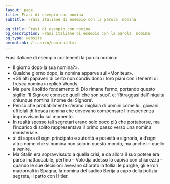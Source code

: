 ```yaml
---
layout: page
title: Frasi di esempio con nomina 
subtitle: Frasi italiane di esempio con la parola  nomina

og_title: Frasi di esempio con nomina 
og_description: Frasi italiane di esempio con la parola  nomina
og_type: website
permalink: /frasi/n/nomina.html
---
```


Frasi italiane di esempio contenenti la parola nomina:


- Il giorno dopo la sua nomina?».
- Qualche giorno dopo, la nomina apparve sul «Moniteur».
- «Gli alti papaveri di certo non condividono i loro piani con i tenenti di fresca nomina» replicò Woody.
- Ma pure il solido fondamento di Dio rimane fermo, portando questo sigillo: ‘Il Signore conosce quelli che son suoi’, e: ‘Ritraggasi dall’iniquità chiunque nomina il nome del Signore’.
- Pensò che probabilmente c’erano migliaia di uomini come lui, giovani ufficiali di fresca nomina che dovevano compensare l’inesperienza improvvisando sul momento.
- In realtà spesso tali segretari erano solo poco più che portaborse, ma l’incarico di solito rappresentava il primo passo verso una nomina ministeriale.
- al di sopra di ogni principato e autorità e potestà e signoria, e d’ogni altro nome che si nomina non solo in questo mondo, ma anche in quello a venire.
- Ma Stalin era sopravvissuto a quella crisi, e da allora il suo potere era parso inattaccabile, perfino – Volodja adesso lo capiva con chiarezza – quando le sue decisioni avevano sfiorato la follia: le purghe, gli errori madornali in Spagna, la nomina del sadico Berija a capo della polizia segreta, il patto con Hitler.
